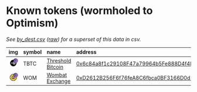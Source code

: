 
Known tokens (wormholed to Optimism)
===================================
_See [by_dest.csv](by_dest.csv) ([raw](https://raw.githubusercontent.com/wormhole-foundation/wormhole-token-list/main/content/by_dest.csv)) for a superset of this data in csv._

  
| img                                                                                                        | symbol   | name                                                             | address                                                                                                                         |   decimals | origin   | sourceAddress                                                                                                           |   sourceDecimals | markets                                                            | symbol   |
|:-----------------------------------------------------------------------------------------------------------|:---------|:-----------------------------------------------------------------|:--------------------------------------------------------------------------------------------------------------------------------|-----------:|:---------|:------------------------------------------------------------------------------------------------------------------------|-----------------:|:-------------------------------------------------------------------|:-----------------|
| ![TBTC](https://raw.githubusercontent.com/wormhole-foundation/wormhole-token-list/main/assets/TBTC_wh.png) | TBTC     | [Threshold Bitcoin](http://coingecko.com/en/coins/tbtc)          | [0x6c84a8f1c29108F47a79964b5Fe888D4f4D0dE40](https://optimistic.etherscan.io//token/0x6c84a8f1c29108F47a79964b5Fe888D4f4D0dE40) |          8 | solana   | [6DNSN2BJsaPFdFFc1zP37kkeNe4Usc1Sqkzr9C9vPWcU](https://solscan.io/address/6DNSN2BJsaPFdFFc1zP37kkeNe4Usc1Sqkzr9C9vPWcU) |               18 | [threshold network](https://dashboard.threshold.network/TBTC/mint) | TBTC             |
| ![WOM](https://raw.githubusercontent.com/wormhole-foundation/wormhole-token-list/main/assets/WOM_wh.png)   | WOM      | [Wombat Exchange](http://coingecko.com/en/coins/wombat-exchange) | [0xD2612B256F6f76feA8C6fbca0BF3166D0d13a668](https://optimistic.etherscan.io//token/0xD2612B256F6f76feA8C6fbca0BF3166D0d13a668) |         18 | bsc      | [0xad6742a35fb341a9cc6ad674738dd8da98b94fb1](https://bscscan.com/address/0xad6742a35fb341a9cc6ad674738dd8da98b94fb1)    |               18 |                                                                    | WOM              |